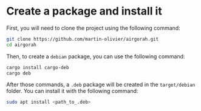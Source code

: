# Create a package and install it

First, you will need to clone the project using the following command:

```sh
git clone https://github.com/martin-olivier/airgorah.git
cd airgorah
```

Then, to create a `debian` package, you can use the following command:

```sh
cargo install cargo-deb
cargo deb
```

After those commands, a `.deb` package will be created in the `target/debian` folder. You can install it with the following command:

```sh
sudo apt install <path_to_.deb>
```
